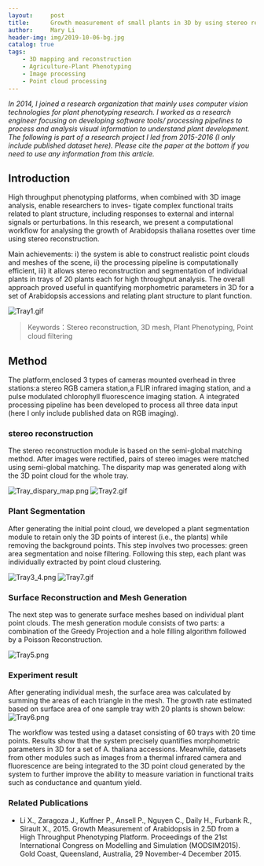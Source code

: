 ```yaml
---
layout:     post
title:      Growth measurement of small plants in 3D by using stereo reconstruction
author:     Mary Li
header-img: img/2019-10-06-bg.jpg
catalog: true
tags:
    - 3D mapping and reconstruction
    - Agriculture-Plant Phenotyping
    - Image processing
    - Point cloud processing
---
```


_In 2014, I joined a research organization that mainly uses computer vision technologies for plant phenotyping research. I worked as a research engineer
focusing on developing software tools/ processing pipelines to process and analysis visual information to understand plant development. The following is 
part of a research project I led from 2015-2016 (I only include published dataset here). Please cite the paper at the bottom if you need to use any information
from this article._

## Introduction

High throughput phenotyping platforms, when combined with 3D image analysis, enable researchers to inves-
tigate complex functional traits related to plant structure, including responses to external and internal signals
or perturbations. In this research, we present a computational workflow for analysing the growth of Arabidopsis thaliana rosettes over time using stereo reconstruction. 

Main achievements:
i) the system is able to construct realistic point clouds and meshes of the scene,
ii) the processing pipeline is computationally efficient,
iii) it allows stereo reconstruction and segmentation of individual plants in trays of 20 plants each for high throughput analysis.
The overall approach proved useful in quantifying morphometric parameters in 3D for a set of Arabidopsis
accessions and relating plant structure to plant function.

![Tray1.gif](https://i.loli.net/2019/10/08/LE3BodIaPQm51lc.gif)
>Keywords：Stereo reconstruction, 3D mesh,  Plant Phenotyping, Point cloud filtering

## Method

The platform,enclosed 3 types of cameras mounted overhead in three stations:a stereo RGB camera station,a FLIR infrared imaging station, and a pulse modulated chlorophyll fluorescence imaging station. A integrated processing pipeline has been developed to process all three data input (here I only include published data on RGB imaging). 


### stereo reconstruction 

The stereo reconstruction module is based on the semi-global matching method. After images were rectified, pairs of stereo images were matched using semi-global matching. The disparity map was generated along with the 3D point cloud for the whole tray.

![Tray_dispary_map.png](https://i.loli.net/2019/10/08/UHdjwNCQExe27FM.png)
![Tray2.gif](https://i.loli.net/2019/10/08/OuK1MDbpWHscL2C.gif)

###  Plant Segmentation

After generating the initial point cloud, we developed a plant segmentation module to retain only the 3D points
of interest (i.e., the plants) while removing the background points. This step involves two processes: green
area segmentation and noise filtering. Following this step, each plant was individually extracted by point cloud clustering.

![Tray3_4.png](https://i.loli.net/2019/10/08/MaHYFzT13PqGknv.png)
![Tray7.gif](https://i.loli.net/2019/10/08/gzcS1n3j5yDwsUP.gif)

### Surface Reconstruction and Mesh Generation

The next step was to generate surface meshes based on individual plant point clouds. The mesh generation
module consists of two parts: a combination of the Greedy Projection and a hole filling algorithm followed by
a Poisson Reconstruction.

![Tray5.png](https://i.loli.net/2019/10/08/dpzDymoqglsbYr2.png)


### Experiment result

After generating individual mesh, the surface area was calculated by summing the areas of each
triangle in the mesh. The growth rate estimated based on surface area of one sample tray with 20 plants
is shown below:
![Tray6.png](https://i.loli.net/2019/10/08/dnG7V5t1c2Q4owa.png)

The workflow was tested using a dataset consisting of 60 trays with 20 time points. Results show that the system precisely quantifies morphometric parameters in 3D for a set of A. thaliana accessions. Meanwhile, datasets from other modules such as images from a thermal infrared camera and fluorescence are being integrated to the 3D point cloud generated by the system to further improve the ability to measure variation in functional traits such as conductance and quantum yield.

### Related Publications

- Li X., Zaragoza J., Kuffner P., Ansell P., Nguyen C., Daily H., Furbank R., Sirault X., 2015.
Growth Measurement of Arabidopsis in 2.5D from a High Throughput Phenotyping Platform.
Proceedings of the 21st International Congress on Modelling and Simulation (MODSIM2015). Gold
Coast, Queensland, Australia, 29 November-4 December 2015.
 

